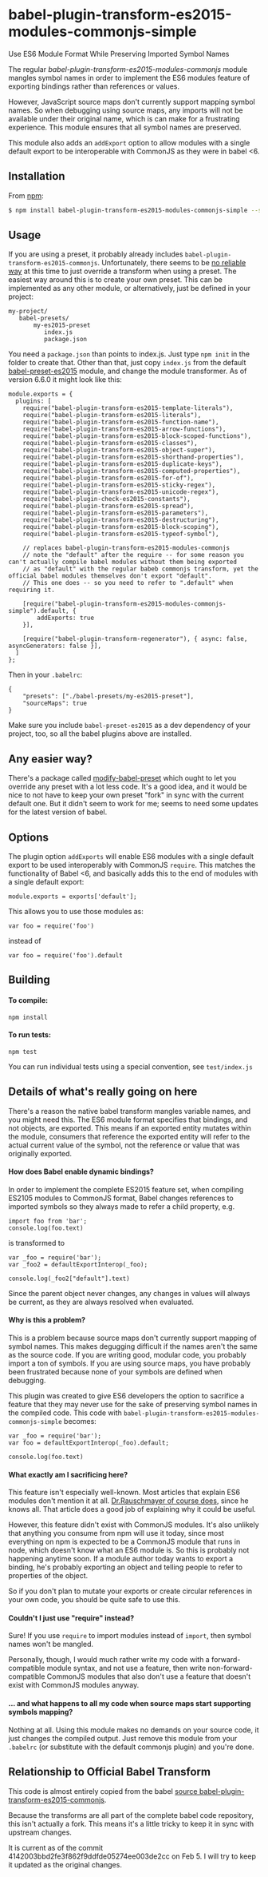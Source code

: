 # babel-plugin-transform-es2015-modules-commonjs-simple

Use ES6 Module Format While Preserving Imported Symbol Names

The regular *babel-plugin-transform-es2015-modules-commonjs* module mangles symbol names in order to implement the ES6 modules feature of exporting bindings rather than references or values.

However, JavaScript source maps don't currently support mapping symbol names. So when debugging using source maps, any imports will not be available under their original name, which is can make for a frustrating experience. This module ensures that all symbol names are preserved. 

This module also adds an `addExport` option to allow modules with a single default export to be interoperable with CommonJS as they were in babel <6.

## Installation

From [npm](https://www.npmjs.com/package/babel-plugin-transform-es2015-modules-commonjs-simple):

```sh
$ npm install babel-plugin-transform-es2015-modules-commonjs-simple --save-dev
```

## Usage

If you are using a preset, it probably already includes `babel-plugin-transform-es2015-commonjs`. Unfortunately, there seems to be [no reliable way](https://github.com/babel/babel-loader/issues/217) at this time to just override a transform when using a preset. The easiest way around this is to create your own preset. This can be implemented as any other module, or alternatively, just be defined in your project:

    my-project/
       babel-presets/
           my-es2015-preset
              index.js
              package.json

You need a `package.json` than points to index.js. Just type `npm init` in the folder to create that. Other than that, just copy `index.js` from the default [babel-preset-es2015](https://github.com/babel/babel/blob/master/packages/babel-preset-es2015/index.js) module, and change the module transformer. As of version 6.6.0 it might look like this:

    module.exports = {
      plugins: [
        require("babel-plugin-transform-es2015-template-literals"),
        require("babel-plugin-transform-es2015-literals"),
        require("babel-plugin-transform-es2015-function-name"),
        require("babel-plugin-transform-es2015-arrow-functions"),
        require("babel-plugin-transform-es2015-block-scoped-functions"),
        require("babel-plugin-transform-es2015-classes"),
        require("babel-plugin-transform-es2015-object-super"),
        require("babel-plugin-transform-es2015-shorthand-properties"),
        require("babel-plugin-transform-es2015-duplicate-keys"),
        require("babel-plugin-transform-es2015-computed-properties"),
        require("babel-plugin-transform-es2015-for-of"),
        require("babel-plugin-transform-es2015-sticky-regex"),
        require("babel-plugin-transform-es2015-unicode-regex"),
        require("babel-plugin-check-es2015-constants"),
        require("babel-plugin-transform-es2015-spread"),
        require("babel-plugin-transform-es2015-parameters"),
        require("babel-plugin-transform-es2015-destructuring"),
        require("babel-plugin-transform-es2015-block-scoping"),
        require("babel-plugin-transform-es2015-typeof-symbol"),
        
        // replaces babel-plugin-transform-es2015-modules-commonjs
        // note the "default" after the require -- for some reason you can't actually compile babel modules without them being exported 
        // as "default" with the regular babeb commonjs transform, yet the official babel modules themselves don't export "default". 
        // This one does -- so you need to refer to ".default" when requiring it.
        
        [require("babel-plugin-transform-es2015-modules-commonjs-simple").default, {
            addExports: true
        }],

        [require("babel-plugin-transform-regenerator"), { async: false, asyncGenerators: false }],
      ]
    };

Then in your `.babelrc`:

    {
        "presets": ["./babel-presets/my-es2015-preset"],
        "sourceMaps": true
    }

Make sure you include `babel-preset-es2015` as a dev dependency of your project, too, so all the babel plugins above are installed.

## Any easier way?

There's a package called [modify-babel-preset](https://github.com/developit/modify-babel-preset) which ought to let you override any preset with a lot less code. It's a good idea, and it would be nice to not have to keep your own preset "fork" in sync with the current default one. But it didn't seem to work for me; seems to need some updates for the latest version of babel.

## Options

The plugin option `addExports` will enable ES6 modules with a single default export to be used interoperably with CommonJS `require`. This matches the functionality of Babel <6, and basically adds this to the end of modules with a single default export:

    module.exports = exports['default'];

This allows you to use those modules as:

    var foo = require('foo')

instead of

    var foo = require('foo').default


## Building

#### To compile:

    npm install

#### To run tests:

    npm test

You can run individual tests using a special convention, see `test/index.js`

## Details of what's really going on here

There's a reason the native babel transform mangles variable names, and you might need this. The ES6 module format specifies that bindings, and not objects, are exported. This means if an exported entity mutates within the module, consumers that reference the exported entity will refer to the actual current value of the symbol, not the reference or value that was originally exported.

#### How does Babel enable dynamic bindings?

In order to implement the complete ES2015 feature set, when compiling ES2105 modules to CommonJS format, Babel changes references to imported symbols so they always made to refer a child property, e.g.

    import foo from 'bar';
    console.log(foo.text)

is transformed to  

    var _foo = require('bar');
    var _foo2 = defaultExportInterop(_foo);

    console.log(_foo2["default"].text)

Since the parent object never changes, any changes in values will always be current, as they are always resolved when evaluated.

#### Why is this a problem?

This is a problem because source maps don't currently support mapping of symbol names. This makes degugging difficult if the names aren't the same as the source code. If you are writing good, modular code, you probably import a ton of symbols. If you are using source maps, you have probably been frustrated because none of your symbols are defined when debugging.

This plugin was created to give ES6 developers the option to sacrifice a feature that they may never use for the sake of preserving symbol names in the compiled code. This code with `babel-plugin-transform-es2015-modules-commonjs-simple` becomes:

    var _foo = require('bar');
    var foo = defaultExportInterop(_foo).default;

    console.log(foo.text)

#### What exactly am I sacrificing here?

This feature isn't especially well-known. Most articles that explain ES6 modules don't mention it at all. [Dr.Rauschmayer of course does](http://www.2ality.com/2015/07/es6-module-exports.html), since he knows all. That article does a good job of explaining why it could be useful.

However, this feature didn't exist with CommonJS modules. It's also unlikely that anything you consume from npm will use it today, since most everything on npm is expected to be a CommonJS module that runs in node, which doesn't know what an ES6 module is. So this is probably not happening anytime soon. If a module author today wants to export a binding, he's probably exporting an object and telling people to refer to properties of the object.

So if you don't plan to mutate your exports or create circular references in your own code, you should be quite safe to use this.

#### Couldn't I just use "require" instead?

Sure! If you use `require` to import modules instead of `import`, then symbol names won't be mangled. 

Personally, though, I would much rather write my code with a forward-compatible module syntax, and not use a feature, then write non-forward-compatible CommonJS modules that also don't use a feature that doesn't exist with CommonJS modules anyway.

#### ... and what happens to all my code when source maps start supporting symbols mapping?

Nothing at all. Using this module makes no demands on your source code, it just changes the compiled output. Just remove this module from your `.babelrc` (or substitute with the default commonjs plugin) and you're done.

## Relationship to Official Babel Transform

This code is almost entirely copied from the babel [source babel-plugin-transform-es2015-commonjs](https://github.com/babel/babel/tree/master/packages/babel-plugin-transform-es2015-modules-commonjs).

Because the transforms are all part of the complete babel code repository, this isn't actually a fork. This means it's a little tricky to keep it in sync with upstream changes.

It is current as of the commit 4142003bbd2fe3f862f9ddfde05274ee003de2cc on Feb 5. I will try to keep it updated as the original changes.

